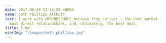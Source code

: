 ```yaml
---
date: 2017-09-29 17:15:53 +0000
name: Seth Phillips Althoff
text: I work with GROUNDSOURCE because they deliver — the best market insight, the
  most direct relationships, and, ultimately, the best deal.
title: 5.md
userImg: "/images/seth_phillips.jpg"
---
```

